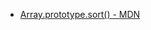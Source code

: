 * [Array.prototype.sort() - MDN](https://developer.mozilla.org/es/docs/Web/JavaScript/Reference/Global_Objects/Array/sort)
  